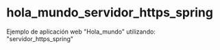 # hola_mundo_servidor_https_spring
Ejemplo de aplicación web "Hola_mundo" utilizando: "servidor_https_spring"
